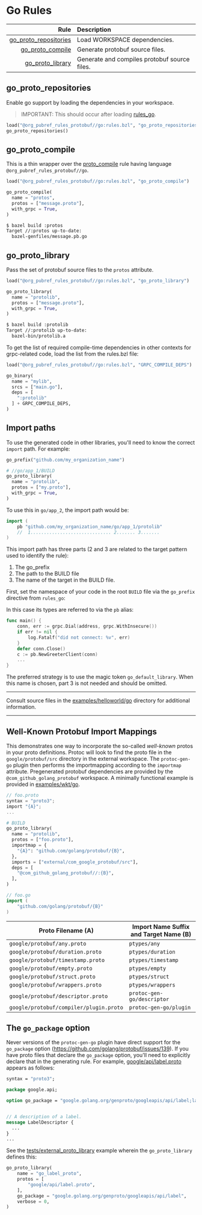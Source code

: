 # Go Rules

| Rule | Description |
| ---: | :--- |
| [go_proto_repositories](#go_proto_repositories) | Load WORKSPACE dependencies. |
| [go_proto_compile](#go_proto_compile) | Generate protobuf source files. |
| [go_proto_library](#go_proto_library) | Generate and compiles protobuf source files. |

## go\_proto\_repositories

Enable go support by loading the dependencies in your workspace.

> IMPORTANT: This should occur after loading
> [rules_go](https://github.com/bazelbuild/rules_go).

```python
load("@org_pubref_rules_protobuf//go:rules.bzl", "go_proto_repositories")
go_proto_repositories()
```

## go\_proto\_compile

This is a thin wrapper over the
[proto_compile](../protobuf#proto_compile) rule having language
`@org_pubref_rules_protobuf//go`.

```python
load("@org_pubref_rules_protobuf//go:rules.bzl", "go_proto_compile")

go_proto_compile(
  name = "protos",
  protos = ["message.proto"],
  with_grpc = True,
)
```

```sh
$ bazel build :protos
Target //:protos up-to-date:
  bazel-genfiles/message.pb.go
```

## go\_proto\_library

Pass the set of protobuf source files to the `protos` attribute.

```python
load("@org_pubref_rules_protobuf//go:rules.bzl", "go_proto_library")

go_proto_library(
  name = "protolib",
  protos = ["message.proto"],
  with_grpc = True,
)
```

```sh
$ bazel build :protolib
Target //:protolib up-to-date:
  bazel-bin/protolib.a
```

To get the list of required compile-time dependencies in other
contexts for grpc-related code, load the list from the rules.bzl file:

```python
load("@org_pubref_rules_protobuf//go:rules.bzl", "GRPC_COMPILE_DEPS")

go_binary(
  name = "mylib",
  srcs = ["main.go"],
  deps = [
    ":protolib"
  ] + GRPC_COMPILE_DEPS,
)
```

## Import paths

To use the generated code in other libraries, you'll need to know the
correct `import` path.  For example:

```python
go_prefix("github.com/my_organization_name")
```

```python
# //go/app_1/BUILD
go_proto_library(
  name = "protolib",
  protos = ["my.proto"],
  with_grpc = True,
)
```

To use this in `go/app_2`, the import path would be:

```go
import (
    pb "github.com/my_organization_name/go/app_1/protolib"
    //  1.............................. 2....... 3.......
)
```

This import path has three parts (2 and 3 are related to the target
pattern used to identify the rule):

1. The go_prefix
2. The path to the BUILD file
3. The name of the target in the BUILD file.

First, set the namespace of your code in the root `BUILD` file via the
`go_prefix` directive from `rules_go`:

In this case its types are referred to via the `pb` alias:

```go
func main() {
	conn, err := grpc.Dial(address, grpc.WithInsecure())
	if err != nil {
		log.Fatalf("did not connect: %v", err)
	}
	defer conn.Close()
	c := pb.NewGreeterClient(conn)
    ...
}
```

The preferred strategy is to use the magic token `go_default_library`.
When this name is chosen, part 3 is not needed and should be omitted.

---

Consult source files in the
[examples/helloworld/go](../examples/helloworld/go) directory
for additional information.

---

## Well-Known Protobuf Import Mappings

This demonstrates one way to incorporate the so-called *well-known*
protos in your proto definitions.  Protoc will look to find the proto
file in the `google/protobuf/src` directory in the external workspace.
The `protoc-gen-go` plugin then performs the importmapping according
to the `importmap` attribute.  Pregenerated protobuf dependencies are
provided by the `@com_github_golang_protobuf` workspace.  A minimally
functional example is provided in
[examples/wkt/go](https://github.com/pubref/rules_protobuf/tree/master/examples/wkt/go).

```c
// foo.proto
syntax = "proto3";
import "{A}";
...
```

```python
# BUILD
go_proto_library(
  name = "protolib",
  protos = ["foo.proto"],
  importmap = {
    "{A}": "github.com/golang/protobuf/{B}",
  },
  imports = ["external/com_google_protobuf/src"],
  deps = [
    "@com_github_golang_protobuf//:{B}",
  ],
)
```

```go
// foo.go
import (
	"github.com/golang/protobuf/{B}"
)
```

| Proto Filename (A)                      | Import Name Suffix and Target Name (B) |
| ---                                     | ---                                    |
| `google/protobuf/any.proto`             |  `ptypes/any`                          |
| `google/protobuf/duration.proto`        |  `ptypes/duration`                     |
| `google/protobuf/timestamp.proto`       |  `ptypes/timestamp`                    |
| `google/protobuf/empty.proto`           |  `ptypes/empty`                        |
| `google/protobuf/struct.proto`          |  `ptypes/struct`                       |
| `google/protobuf/wrappers.proto`        |  `ptypes/wrappers`                     |
| `google/protobuf/descriptor.proto`      |  `protoc-gen-go/descriptor`            |
| `google/protobuf/compiler/plugin.proto` |  `protoc-gen-go/plugin`                |


## The `go_package` option

Never versions of the `protoc-gen-go` plugin have direct support for
the `go_package` option
(https://github.com/golang/protobuf/issues/139).  If you have proto
files that declare the `go_package` option, you'll need to explicitly
declare that in the generating rule.  For example,
[google/api/label.proto](https://github.com/googleapis/googleapis/blob/master/google/api/label.proto) appears as follows:

```protobuf
syntax = "proto3";

package google.api;

option go_package = "google.golang.org/genproto/googleapis/api/label;label";


// A description of a label.
message LabelDescriptor {
  ...
}
...
```

See the [tests/external_proto_library](tests/external_proto_library) example wherein the `go_proto_library` defines this:

```python
go_proto_library(
    name = "go_label_proto",
    protos = [
        "google/api/label.proto",
    ],
    go_package = "google.golang.org/genproto/googleapis/api/label",
    verbose = 0,
)
```
